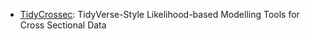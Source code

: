 
- [TidyCrossec](./1-tidycrossec): TidyVerse-Style Likelihood-based Modelling Tools for Cross Sectional Data
